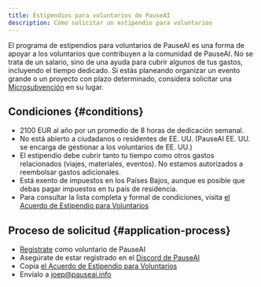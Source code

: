 ```yaml
---
title: Estipendios para voluntarios de PauseAI
description: Cómo solicitar un estipendio para voluntarios
---
```


El programa de estipendios para voluntarios de PauseAI es una forma de apoyar a los voluntarios que contribuyen a la comunidad de PauseAI.
No se trata de un salario, sino de una ayuda para cubrir algunos de tus gastos, incluyendo el tiempo dedicado.
Si estás planeando organizar un evento grande o un proyecto con plazo determinado, considera solicitar una [Microsubvención](/microgrants) en su lugar.

## Condiciones {#conditions}

- 2100 EUR al año por un promedio de 8 horas de dedicación semanal.
- No está abierto a ciudadanos o residentes de EE. UU. (PauseAI EE. UU. se encarga de gestionar a los voluntarios de EE. UU.)
- El estipendio debe cubrir tanto tu tiempo como otros gastos relacionados (viajes, materiales, eventos). No estamos autorizados a reembolsar gastos adicionales.
- Está exento de impuestos en los Países Bajos, aunque es posible que debas pagar impuestos en tu país de residencia.
- Para consultar la lista completa y formal de condiciones, visita [el Acuerdo de Estipendio para Voluntarios](https://docs.google.com/document/d/1HHgKsEj1fEpMEcYZXnZQ41tuXMLvwcbXqgrX1f2JxZc/edit)

## Proceso de solicitud {#application-process}

- [Regístrate](https://pauseai.info/join) como voluntario de PauseAI
- Asegúrate de estar registrado en el [Discord de PauseAI](https://discord.gg/X9TYc3vs7j)
- Copia [el Acuerdo de Estipendio para Voluntarios](https://docs.google.com/document/d/1HHgKsEj1fEpMEcYZXnZQ41tuXMLvwcbXqgrX1f2JxZc/edit)
- Envíalo a [joep@pauseai.info](mailto:joep@pauseai.info)

